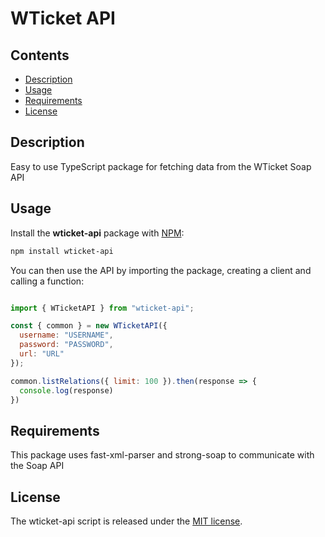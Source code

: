 # WTicket API

## Contents
- [Description](#description)
- [Usage](#usage)
- [Requirements](#requirements)
- [License](#license)

## Description

Easy to use TypeScript package for fetching data from the WTicket Soap API

## Usage

Install the **wticket-api** package with [NPM](https://www.npmjs.org/):
```sh
npm install wticket-api
```

You can then use the API by importing the package, creating a client and calling a function:
```js

import { WTicketAPI } from "wticket-api";

const { common } = new WTicketAPI({
  username: "USERNAME",
  password: "PASSWORD",
  url: "URL"
});

common.listRelations({ limit: 100 }).then(response => {
  console.log(response)
})
```

## Requirements
This package uses fast-xml-parser and strong-soap to communicate with the Soap API

## License
The wticket-api script is released under the
[MIT license](https://opensource.org/licenses/MIT).
